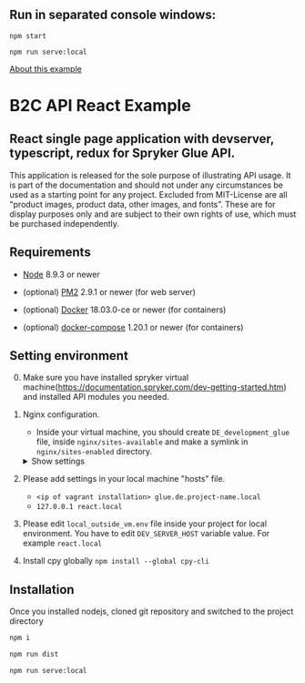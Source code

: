 ## Run in separated console windows:

`npm start`

`npm run serve:local`


[About this example](https://documentation.spryker.com/glue_rest_api/b2c_api_react_example/b2c-api-react-example.htm])

B2C API React Example
===========
## React single page application with devserver, typescript, redux for Spryker Glue API.

This application is released for the sole purpose of illustrating API usage. It is part of the documentation and should not under any circumstances be used as a starting point for any project. Excluded from MIT-License are all "product images, product data, other images, and fonts”. These are for display purposes only and are subject to their own rights of use, which must be purchased independently.

## Requirements

- [Node](https://nodejs.org) 8.9.3 or newer

- (optional) [PM2](https://www.npmjs.com/package/pm2) 2.9.1 or newer (for web server)

- (optional) [Docker](https://www.docker.com/) 18.03.0-ce or newer (for containers)

- (optional) [docker-compose](https://github.com/docker/compose) 1.20.1 or newer (for containers)

## Setting environment
0. Make sure you have installed spryker virtual machine(https://documentation.spryker.com/dev-getting-started.htm) and installed API modules you needed.
1. Nginx configuration. 
    - Inside your virtual machine, you should create `DE_development_glue` file, inside `nginx/sites-available` and make a symlink in `nginx/sites-enabled` directory. 
    <details>
        <summary>Show settings</summary>
        <pre>
        server {
            &#35; Listener for production/staging - requires external LoadBalancer directing traffic to this port
            listen 10001;
            &#35; Listener for testing/development - one host only, doesn't require external LoadBalancer
            listen 80;
            server_name ~^glue\\.de\\..+\\.local$;
            keepalive_timeout 0;
            access_log  /data/logs/development/glue-access.log extended;
            root /data/shop/development/current/public/Glue;
            set $application_env development;
            set $application_store DE;
            proxy_read_timeout 600s;
            proxy_send_timeout 600s;
            fastcgi_read_timeout 600s;
            client_body_timeout 600s;
            client_header_timeout 600s;
            send_timeout 600s;
            location / {
                add_header X-Server $hostname;
                fastcgi_pass backend-$application_env-zed;
                fastcgi_index index.php;
                include /etc/nginx/fastcgi_params;
                fastcgi_param SCRIPT_NAME /index.php;
                fastcgi_param APPLICATION_ENV $application_env;
                fastcgi_param APPLICATION_STORE $application_store;
                fastcgi_param SCRIPT_FILENAME  $document_root/index.php;
                more_clear_headers 'X-Powered-By' 'X-Store' 'X-Locale' 'X-Env' 'Server';  
                if ($http_origin = "{{ALLOWED_ORIGIN}}") {
                    set $cors "true";
                }
                if ($request_method = 'OPTIONS') {
                    set $cors "${cors} o";
                }
                if ($cors = "true o") {
                    more_set_headers 'Access-Control-Allow-Origin: $http_origin';
                    more_set_headers 'Access-Control-Allow-Credentials: true';
                    more_set_headers 'Access-Control-Allow-Headers: Origin, Content-Type, Accept, Authorization, X-Anonymous-Customer-Unique-Id';
                    more_set_headers 'Access-Control-Allow-Methods: GET, POST, OPTIONS, PATCH, DELETE';
                    add_header Content-Type text/plain;
                    add_header Content-Length 0;
                    return 204;
                }
                if ($cors = "true") {
                    more_set_headers 'Access-Control-Allow-Origin: $http_origin';
                    more_set_headers 'Access-Control-Allow-Credentials: true';
                    more_set_headers 'Access-Control-Allow-Headers: Origin, Content-Type, Accept, Authorization, X-Anonymous-Customer-Unique-Id';
                    more_set_headers 'Access-Control-Allow-Methods: GET, POST, OPTIONS, PATCH, DELETE';
                    more_set_headers 'Access-Control-Expose-Headers: Content-Length, Content-Range';
                }
            }
        }
        </pre>
        Please, replace {{ALLOWED_ORIGIN}} with yours. For example "http://react.local:3000".
        Don`t forget restart nginx after new added settings.
    </details>
2. Please add settings in your local machine "hosts" file.
    - `<ip of vagrant installation> glue.de.project-name.local`
    - `127.0.0.1 react.local`
3. Please edit `local_outside_vm.env` file inside your project for local environment. You have to edit `DEV_SERVER_HOST` variable value. For example `react.local`

4. Install cpy globally `npm install --global cpy-cli`
## Installation

Once you installed nodejs, cloned git repository and switched to the project directory

```sh
npm i
```

```sh
npm run dist
```

```sh
npm run serve:local
```


